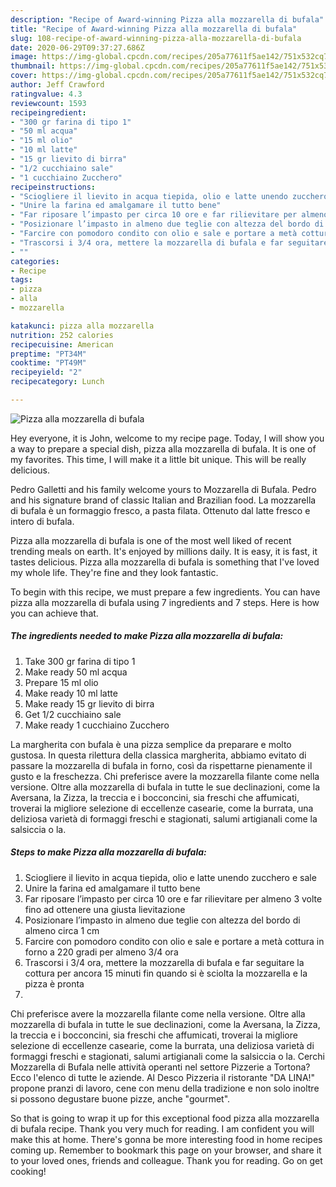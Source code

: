 ```yaml
---
description: "Recipe of Award-winning Pizza alla mozzarella di bufala"
title: "Recipe of Award-winning Pizza alla mozzarella di bufala"
slug: 108-recipe-of-award-winning-pizza-alla-mozzarella-di-bufala
date: 2020-06-29T09:37:27.686Z
image: https://img-global.cpcdn.com/recipes/205a77611f5ae142/751x532cq70/pizza-alla-mozzarella-di-bufala-recipe-main-photo.jpg
thumbnail: https://img-global.cpcdn.com/recipes/205a77611f5ae142/751x532cq70/pizza-alla-mozzarella-di-bufala-recipe-main-photo.jpg
cover: https://img-global.cpcdn.com/recipes/205a77611f5ae142/751x532cq70/pizza-alla-mozzarella-di-bufala-recipe-main-photo.jpg
author: Jeff Crawford
ratingvalue: 4.3
reviewcount: 1593
recipeingredient:
- "300 gr farina di tipo 1"
- "50 ml acqua"
- "15 ml olio"
- "10 ml latte"
- "15 gr lievito di birra"
- "1/2 cucchiaino sale"
- "1 cucchiaino Zucchero"
recipeinstructions:
- "Sciogliere il lievito in acqua tiepida, olio e latte unendo zucchero e sale"
- "Unire la farina ed amalgamare il tutto bene"
- "Far riposare l’impasto per circa 10 ore e far rilievitare per almeno 3 volte fino ad ottenere una giusta lievitazione"
- "Posizionare l’impasto in almeno due teglie con altezza del bordo di almeno circa 1 cm"
- "Farcire con pomodoro condito con olio e sale e portare a metà cottura in forno a 220 gradi per almeno 3/4 ora"
- "Trascorsi i 3/4 ora, mettere la mozzarella di bufala e far seguitare la cottura per ancora 15 minuti fin quando si è sciolta la mozzarella e la pizza è pronta"
- ""
categories:
- Recipe
tags:
- pizza
- alla
- mozzarella

katakunci: pizza alla mozzarella 
nutrition: 252 calories
recipecuisine: American
preptime: "PT34M"
cooktime: "PT49M"
recipeyield: "2"
recipecategory: Lunch

---
```



![Pizza alla mozzarella di bufala](https://img-global.cpcdn.com/recipes/205a77611f5ae142/751x532cq70/pizza-alla-mozzarella-di-bufala-recipe-main-photo.jpg)

Hey everyone, it is John, welcome to my recipe page. Today, I will show you a way to prepare a special dish, pizza alla mozzarella di bufala. It is one of my favorites. This time, I will make it a little bit unique. This will be really delicious.

Pedro Galletti and his family welcome yours to Mozzarella di Bufala. Pedro and his signature brand of classic Italian and Brazilian food. La mozzarella di bufala è un formaggio fresco, a pasta filata. Ottenuto dal latte fresco e intero di bufala.

Pizza alla mozzarella di bufala is one of the most well liked of recent trending meals on earth. It's enjoyed by millions daily. It is easy, it is fast, it tastes delicious. Pizza alla mozzarella di bufala is something that I've loved my whole life. They're fine and they look fantastic.


To begin with this recipe, we must prepare a few ingredients. You can have pizza alla mozzarella di bufala using 7 ingredients and 7 steps. Here is how you can achieve that.

<!--inarticleads1-->

##### The ingredients needed to make Pizza alla mozzarella di bufala:

1. Take 300 gr farina di tipo 1
1. Make ready 50 ml acqua
1. Prepare 15 ml olio
1. Make ready 10 ml latte
1. Make ready 15 gr lievito di birra
1. Get 1/2 cucchiaino sale
1. Make ready 1 cucchiaino Zucchero


La margherita con bufala è una pizza semplice da preparare e molto gustosa. In questa rilettura della classica margherita, abbiamo evitato di passare la mozzarella di bufala in forno, così da rispettarne pienamente il gusto e la freschezza. Chi preferisce avere la mozzarella filante come nella versione. Oltre alla mozzarella di bufala in tutte le sue declinazioni, come la Aversana, la Zizza, la treccia e i bocconcini, sia freschi che affumicati, troverai la migliore selezione di eccellenze casearie, come la burrata, una deliziosa varietà di formaggi freschi e stagionati, salumi artigianali come la salsiccia o la. 

<!--inarticleads2-->

##### Steps to make Pizza alla mozzarella di bufala:

1. Sciogliere il lievito in acqua tiepida, olio e latte unendo zucchero e sale
1. Unire la farina ed amalgamare il tutto bene
1. Far riposare l’impasto per circa 10 ore e far rilievitare per almeno 3 volte fino ad ottenere una giusta lievitazione
1. Posizionare l’impasto in almeno due teglie con altezza del bordo di almeno circa 1 cm
1. Farcire con pomodoro condito con olio e sale e portare a metà cottura in forno a 220 gradi per almeno 3/4 ora
1. Trascorsi i 3/4 ora, mettere la mozzarella di bufala e far seguitare la cottura per ancora 15 minuti fin quando si è sciolta la mozzarella e la pizza è pronta
1. 


Chi preferisce avere la mozzarella filante come nella versione. Oltre alla mozzarella di bufala in tutte le sue declinazioni, come la Aversana, la Zizza, la treccia e i bocconcini, sia freschi che affumicati, troverai la migliore selezione di eccellenze casearie, come la burrata, una deliziosa varietà di formaggi freschi e stagionati, salumi artigianali come la salsiccia o la. Cerchi Mozzarella di Bufala nelle attività operanti nel settore Pizzerie a Tortona? Ecco l&#39;elenco di tutte le aziende. Al Desco Pizzeria il ristorante &#34;DA LINA!&#34; propone pranzi di lavoro, cene con menu della tradizione e non solo inoltre si possono degustare buone pizze, anche &#34;gourmet&#34;. 

So that is going to wrap it up for this exceptional food pizza alla mozzarella di bufala recipe. Thank you very much for reading. I am confident you will make this at home. There's gonna be more interesting food in home recipes coming up. Remember to bookmark this page on your browser, and share it to your loved ones, friends and colleague. Thank you for reading. Go on get cooking!

